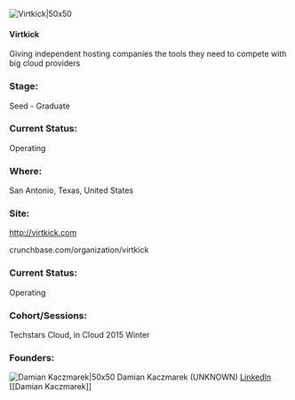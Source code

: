 

![Virtkick|50x50](https://apimg.techstars.com/connect/images/image_files/548b1cb4870283b0ec000001/original/146809-virtkick-logo-pixelart-1024-3b2c23-original-1414435323.png)

#### Virtkick
Giving independent hosting companies the tools they need to compete with big cloud providers

### Stage: 
Seed - Graduate 

### Current Status: 
Operating

### Where:
San Antonio, Texas, United States

### Site:
http://virtkick.com



crunchbase.com/organization/virtkick

### Current Status: 
Operating

### Cohort/Sessions: 
Techstars Cloud, in Cloud 2015 Winter

### Founders: 

![Damian Kaczmarek|50x50](https://apimg.techstars.com/connect/images/image_files/6057f181801c6f00084583c5/original/avatar.jpg) Damian Kaczmarek (UNKNOWN) [LinkedIn](https://linkedin.com/in/rushpl) [[Damian Kaczmarek]]


